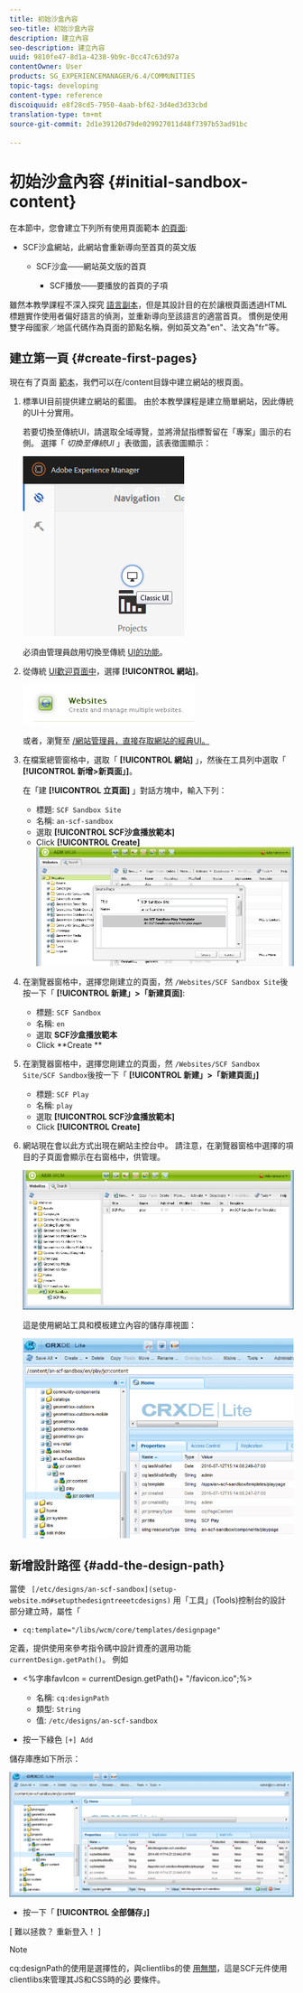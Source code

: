 ```yaml
---
title: 初始沙盒內容
seo-title: 初始沙盒內容
description: 建立內容
seo-description: 建立內容
uuid: 9810fe47-8d1a-4238-9b9c-0cc47c63d97a
contentOwner: User
products: SG_EXPERIENCEMANAGER/6.4/COMMUNITIES
topic-tags: developing
content-type: reference
discoiquuid: e8f28cd5-7950-4aab-bf62-3d4ed3d33cbd
translation-type: tm+mt
source-git-commit: 2d1e39120d79de029927011d48f7397b53ad91bc

---
```



# 初始沙盒內容 {#initial-sandbox-content}

在本節中，您會建立下列所有使用頁面範本 [的頁面](initial-app.md#createthepagetemplate):

* SCF沙盒網站，此網站會重新導向至首頁的英文版

   * SCF沙盒——網站英文版的首頁

      * SCF播放——要播放的首頁的子項

雖然本教學課程不深入探究 [語言副本](../../help/sites-administering/tc-prep.md)，但是其設計目的在於讓根頁面透過HTML標題實作使用者偏好語言的偵測，並重新導向至該語言的適當首頁。 慣例是使用雙字母國家／地區代碼作為頁面的節點名稱，例如英文為&quot;en&quot;、法文為&quot;fr&quot;等。

## 建立第一頁 {#create-first-pages}

現在有了頁面 [範本](initial-app.md#createthepagetemplate)，我們可以在/content目錄中建立網站的根頁面。

1. 標準UI目前提供建立網站的藍圖。 由於本教學課程是建立簡單網站，因此傳統的UI十分實用。

   若要切換至傳統UI，請選取全域導覽，並將滑鼠指標暫留在「專案」圖示的右側。 選擇「 *切換至傳統UI* 」表徵圖，該表徵圖顯示：

   ![chlimage_1-36](assets/chlimage_1-36.png)

   必須由管理員啟用切換至傳統 [UI的功能](../../help/sites-administering/enable-classic-ui.md)。

1. 從傳統 [UI歡迎頁面中](http://localhost:4502/welcome.html)，選擇 **[!UICONTROL 網站]**。

   ![chlimage_1-37](assets/chlimage_1-37.png)

   或者，瀏覽至 [/網站管理員，直接存取網站的經典UI。](http://localhost:4502/siteadmin)

1. 在檔案總管窗格中，選取「 **[!UICONTROL 網站]** 」，然後在工具列中選取「 **[!UICONTROL 新增>新頁面」]**。

   在「建 **[!UICONTROL 立頁面]** 」對話方塊中，輸入下列：

   * 標題: `SCF Sandbox Site`
   * 名稱: `an-scf-sandbox`
   * 選取 **[!UICONTROL SCF沙盒播放範本]**
   * Click **[!UICONTROL Create]**
   ![chlimage_1-38](assets/chlimage_1-38.png)

1. 在瀏覽器窗格中，選擇您剛建立的頁面，然 `/Websites/SCF Sandbox Site`後按一下「 **[!UICONTROL 新建」>「新建頁面]**:

   * 標題: `SCF Sandbox`
   * 名稱: `en`
   * 選取 **SCF沙盒播放範本&#x200B;**
   * Click **Create **

1. 在瀏覽器窗格中，選擇您剛建立的頁面，然 `/Websites/SCF Sandbox Site/SCF Sandbox`後按一下「 **[!UICONTROL 新建」>「新建頁面」]**

   * 標題: `SCF Play`
   * 名稱: `play`
   * 選取 **[!UICONTROL SCF沙盒播放範本]**
   * Click **[!UICONTROL Create]**

1. 網站現在會以此方式出現在網站主控台中。 請注意，在瀏覽器窗格中選擇的項目的子頁面會顯示在右窗格中，供管理。

   ![chlimage_1-39](assets/chlimage_1-39.png)

   這是使用網站工具和模板建立內容的儲存庫視圖：

   ![chlimage_1-40](assets/chlimage_1-40.png)

## 新增設計路徑 {#add-the-design-path}

當使 ` [/etc/designs/an-scf-sandbox](setup-website.md#setupthedesigntreeetcdesigns)` 用「工具」(Tools)控制台的設計部分建立時，屬性「

* `cq:template="/libs/wcm/core/templates/designpage"`

定義，提供使用來參考指令碼中設計資產的選用功能 `currentDesign.getPath()`。 例如

* &lt;%字串favIcon = currentDesign.getPath()+ &quot;/favicon.ico&quot;;%>


   * 名稱: `cq:designPath`
   * 類型: `String`
   * 值: `/etc/designs/an-scf-sandbox`

* 按一下綠色 `[+] Add`

儲存庫應如下所示：

![chlimage_1-41](assets/chlimage_1-41.png)

* 按一下「 **[!UICONTROL 全部儲存」]**

[ 難以拯救？ 重新登入！ ]

>[!NOTE]
>
>cq:designPath的使用是選擇性的，與clientlibs的使 [用無關](develop-app.md#includeclientlibsintemplate)，這是SCF元件使用clientlibs來管理其JS和CSS時的必 [](client-customize.md#clientlibs-for-scf) 要條件。

